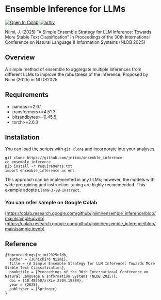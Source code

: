 # Ensemble Inference for LLMs
[![Open In Colab](https://colab.research.google.com/assets/colab-badge.svg)](https://colab.research.google.com/github/jniimi/ensemble_inference/blob/main/sample.ipynb)
[![arXiv](https://img.shields.io/badge/arXiv-2504.18884-b31b1b.svg)](https://arxiv.org/abs/2504.18884)

Niimi, J. (2025) "A Simple Ensemble Strategy for LLM Inference: Towards More Stable Text Classification" In Proceedings of the 30th International Conference on Natural Language & Information Systems (NLDB 2025)

## Overview
A simple method of ensemble to aggregate multiple inferences from different LLMs to improve the robustness of the inference. Proposed by Niimi (2025) in NLDB2025.

## Requirements
- pandas>=2.0.1
- transformers>=4.51.3
- bitsandbytes>=0.45.5
- torch>=2.6.0

## Installation
You can load the scripts with `git clone` and incorporate into your analyses. 
```
git clone https://github.com/jniimi/ensemble_inference
cd ensemble_inference
pip install -r requirements.txt
import ensemble_inference as ens
```
This approach can be implemented in any LLMs; however, the models with wide pretraining and instruction-tuning are highly recommended. This example adopts `Llama-3-8B-Instruct`.

### You can refer sample on Google Colab
[https://colab.research.google.com/github/jniimi/ensemble_inference/blob/main/sample.ipynb](https://colab.research.google.com/github/jniimi/ensemble_inference/blob/main/sample.ipynb)

## Reference
```
@inproceedings{niimi2025nldb,
  author = {Junichiro Niimi},
  title = {A Simple Ensemble Strategy for LLM Inference: Towards More Stable Text Classification},
  booktitle = {Proceedings of the 30th International Conference on Natural Language & Information Systems (NLDB 2025)},
  doi = {10.48550/arXiv.2504.18884},
  year = {2025},
  publisher = {Springer}
}
```
